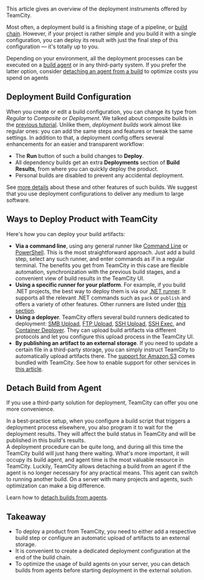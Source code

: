[//]: # (title: Deploy Build)
[//]: # (auxiliary-id: Deploy Build)

This article gives an overview of the deployment instruments offered by TeamCity.

Most often, a deployment build is a finishing stage of a pipeline, or [build chain](build-chain.md). However, if your project is rather simple and you build it with a single configuration, you can deploy its result with just the final step of this configuration — it's totally up to you.

Depending on your environment, all the deployment processes can be executed on a [build agent](build-agent.md) or in any third-party system. If you prefer the latter option, consider [detaching an agent from a build](#Detach+Build+from+Agent) to optimize costs you spend on agents

## Deployment Build Configuration

When you create or edit a build configuration, you can change its type from _Regular_ to _Composite_ or _Deployment_. We talked about composite builds in the [previous tutorial](create-pipeline.md#Complete+Chain+with+Tests). Unlike them, _deployment builds_ work almost like regular ones: you can add the same steps and features or tweak the same settings. In addition to that, a deployment config offers several enhancements for an easier and transparent workflow:
* The __Run__ button of such a build changes to __Deploy__.
* All dependency builds get an extra __Deployments__ section of __Build Results__, from where you can quickly deploy the product.
* Personal builds are disabled to prevent any accidental deployment.

See [more details](deployment-build-configuration.md) about these and other features of such builds. We suggest that you use deployment configurations to deliver any medium to large software.

## Ways to Deploy Product with TeamCity

Here's how you can deploy your build artifacts:
* __Via a command line__, using any general runner like [Command Line](command-line.md) or [PowerShell](powershell.md). This is the most straightforward approach. Just add a build step, select any such runner, and enter commands as if in a regular terminal. The benefits you get from TeamCity in this case are flexible automation, synchronization with the previous build stages, and a convenient view of build results in the TeamCity UI.
* __Using a specific runner for your platform__. For example, if you build .NET projects, the best way to deploy them is via our [.NET runner](net.md). It supports all the relevant .NET commands such as `pack` or `publish` and offers a variety of other features. Other runners are listed under [this section](configuring-build-steps.md).
* __Using a deployer__. TeamCity offers several build runners dedicated to deployment: [SMB Upload](smb-upload.md), [FTP Upload](ftp-upload.md), [SSH Upload](ssh-upload.md), [SSH Exec](ssh-exec.md), and [Container Deployer](container-deployer.md). They can upload build artifacts via different protocols and let you configure this upload process in the TeamCity UI.
* __By publishing an artifact to an external storage__. If you need to update a certain file in a third-party storage, you can simply instruct TeamCity to automatically upload artifacts there. The [support for Amazon S3](configuring-artifacts-storage.md#Amazon+S3+Support) comes bundled with TeamCity. See how to enable support for other services in [this article](configuring-artifacts-storage.md).

## Detach Build from Agent

If you use a third-party solution for deployment, TeamCity can offer you one more convenience.

In a best-practice setup, when you configure a build script that triggers a deployment process elsewhere, you also program it to wait for the deployment results. They will affect the build status in TeamCity and will be published in this build's results.  
A deployment procedure can be quite long, and during all this time the TeamCity build will just hang there waiting. What's more important, it will occupy its build agent, and agent time is the most valuable resource in TeamCity. Luckily, TeamCity allows detaching a build from an agent if the agent is no longer necessary for any practical means. This agent can switch to running another build. On a server with many projects and agents, such optimization can make a big difference.

Learn how to [detach builds from agents](detaching-build-from-agent.md).

## Takeaway

* To deploy a product from TeamCity, you need to either add a respective build step or configure an automatic upload of artifacts to an external storage.
* It is convenient to create a dedicated deployment configuration at the end of the build chain.
* To optimize the usage of build agents on your server, you can detach builds from agents before starting deployment in the external solution.
